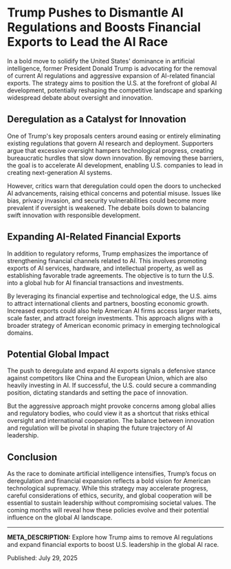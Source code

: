# Trump Pushes to Dismantle AI Regulations and Boosts Financial Exports to Lead the AI Race

In a bold move to solidify the United States' dominance in artificial intelligence, former President Donald Trump is advocating for the removal of current AI regulations and aggressive expansion of AI-related financial exports. The strategy aims to position the U.S. at the forefront of global AI development, potentially reshaping the competitive landscape and sparking widespread debate about oversight and innovation.

## Deregulation as a Catalyst for Innovation

One of Trump's key proposals centers around easing or entirely eliminating existing regulations that govern AI research and deployment. Supporters argue that excessive oversight hampers technological progress, creating bureaucratic hurdles that slow down innovation. By removing these barriers, the goal is to accelerate AI development, enabling U.S. companies to lead in creating next-generation AI systems.

However, critics warn that deregulation could open the doors to unchecked AI advancements, raising ethical concerns and potential misuse. Issues like bias, privacy invasion, and security vulnerabilities could become more prevalent if oversight is weakened. The debate boils down to balancing swift innovation with responsible development.

## Expanding AI-Related Financial Exports

In addition to regulatory reforms, Trump emphasizes the importance of strengthening financial channels related to AI. This involves promoting exports of AI services, hardware, and intellectual property, as well as establishing favorable trade agreements. The objective is to turn the U.S. into a global hub for AI financial transactions and investments.

By leveraging its financial expertise and technological edge, the U.S. aims to attract international clients and partners, boosting economic growth. Increased exports could also help American AI firms access larger markets, scale faster, and attract foreign investments. This approach aligns with a broader strategy of American economic primacy in emerging technological domains.

## Potential Global Impact

The push to deregulate and expand AI exports signals a defensive stance against competitors like China and the European Union, which are also heavily investing in AI. If successful, the U.S. could secure a commanding position, dictating standards and setting the pace of innovation.

But the aggressive approach might provoke concerns among global allies and regulatory bodies, who could view it as a shortcut that risks ethical oversight and international cooperation. The balance between innovation and regulation will be pivotal in shaping the future trajectory of AI leadership.

## Conclusion

As the race to dominate artificial intelligence intensifies, Trump’s focus on deregulation and financial expansion reflects a bold vision for American technological supremacy. While this strategy may accelerate progress, careful considerations of ethics, security, and global cooperation will be essential to sustain leadership without compromising societal values. The coming months will reveal how these policies evolve and their potential influence on the global AI landscape.

---

**META_DESCRIPTION:** Explore how Trump aims to remove AI regulations and expand financial exports to boost U.S. leadership in the global AI race.

Published: July 29, 2025
